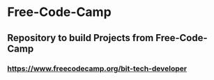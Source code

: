 # Free-Code-Camp

## Repository to build Projects from Free-Code-Camp
### https://www.freecodecamp.org/bit-tech-developer
